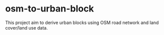 # osm-to-urban-block
This project aim to derive urban blocks using OSM road network and land cover/land use data.
